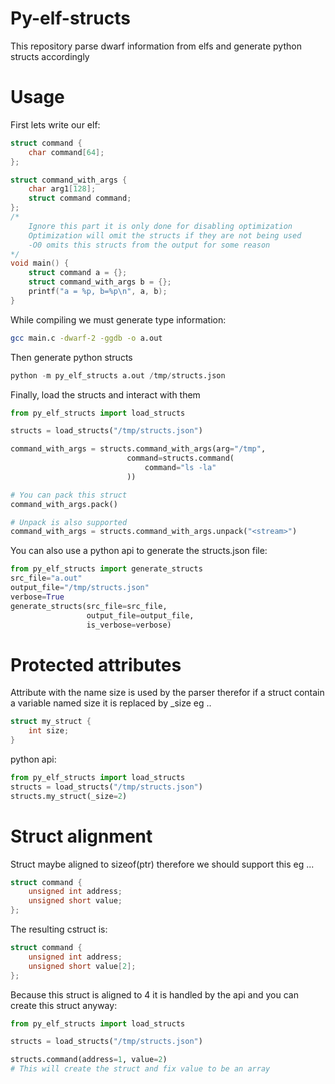 # Py-elf-structs
This repository parse dwarf information from elfs and generate python structs accordingly



# Usage
First lets write our elf:

```c
struct command {
    char command[64];
};

struct command_with_args {
    char arg1[128];
    struct command command;
};
/*
    Ignore this part it is only done for disabling optimization
    Optimization will omit the structs if they are not being used 
    -O0 omits this structs from the output for some reason
*/
void main() {
    struct command a = {};
    struct command_with_args b = {};
    printf("a = %p, b=%p\n", a, b);
}

```

While compiling we must generate type information:

```bash
gcc main.c -dwarf-2 -ggdb -o a.out
```

Then generate python structs

```python
python -m py_elf_structs a.out /tmp/structs.json
```

Finally, load the structs and interact with them

```python
from py_elf_structs import load_structs

structs = load_structs("/tmp/structs.json")

command_with_args = structs.command_with_args(arg="/tmp", 
                          command=structs.command(
                              command="ls -la"
                          ))

# You can pack this struct
command_with_args.pack()

# Unpack is also supported
command_with_args = structs.command_with_args.unpack("<stream>")
```

You can also use a python api to generate the structs.json file:
```python
from py_elf_structs import generate_structs
src_file="a.out"
output_file="/tmp/structs.json"
verbose=True
generate_structs(src_file=src_file,
                 output_file=output_file,
                 is_verbose=verbose)
```

# Protected attributes
Attribute with the name size is used by the parser therefor if a struct contain a variable named
size it is replaced by _size
eg ..
```c
struct my_struct {
    int size;
}
```
python api:
```python
from py_elf_structs import load_structs
structs = load_structs("/tmp/structs.json")
structs.my_struct(_size=2)
```

# Struct alignment
Struct maybe aligned to sizeof(ptr) therefore we should support this
eg ...
```c
struct command {
    unsigned int address;
    unsigned short value;
};
```
The resulting cstruct is:
```c
struct command {
    unsigned int address;
    unsigned short value[2];
};
```
Because this struct is aligned to 4 it is handled by the api and you can create this struct anyway:
```python
from py_elf_structs import load_structs

structs = load_structs("/tmp/structs.json")

structs.command(address=1, value=2)
# This will create the struct and fix value to be an array
```

